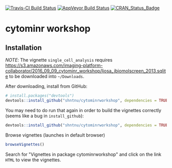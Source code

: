[![Travis-CI Build Status](https://travis-ci.org/shntnu/cytominrworkshop.svg?branch=master)](https://travis-ci.org/shntnu/cytominrworkshop)
[![AppVeyor Build Status](https://ci.appveyor.com/api/projects/status/github/shntnu/cytominrworkshop?branch=master&svg=true)](https://ci.appveyor.com/project/shntnu/cytominrworkshop)
[![CRAN_Status_Badge](http://www.r-pkg.org/badges/version/cytominrworkshop)](https://cran.r-project.org/package=cytominrworkshop)

# cytominr workshop

## Installation

*NOTE*: The vignette `single_cell_analysis` requires  <https://s3.amazonaws.com/imaging-platform-collaborator/2016_09_09_cytominr_workshop/ljosa_jbiomolscreen_2013.sqlite> to be downloaded into `~/Downloads`.

After downloading, install from GitHub:

```R
# install.packages("devtools")
devtools::install_github("shntnu/cytominrworkshop", dependencies = TRUE, build_vignettes = TRUE)
```

You may need to do run that again in order to build the vignettes correctly (seems like a bug in `install_github`):
```R
devtools::install_github("shntnu/cytominrworkshop", dependencies = TRUE, build_vignettes = TRUE, force = TRUE)
```

Browse vignettes (launches in default browser)
```R
browseVignettes()
```

Search for "Vignettes in package cytominrworkshop" and click on the link `HTML` to view the vignettes.


